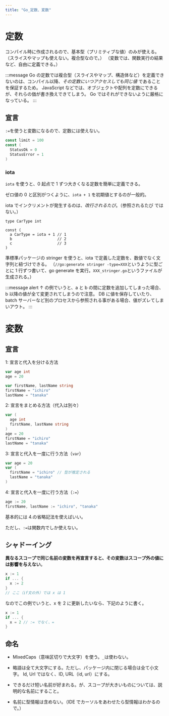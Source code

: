 ```yaml
---
title: "Go_定数、変数"
---
```


# 定数

コンパイル時に作成されるので、基本型（プリミティブな値）のみが使える。
（スライスやマップも使えない。複合型なので。）
（変数では、関数実行の結果など、自由に定義できる。）

:::message
Go の定数では複合型（スライスやマップ、構造体など）を定義できないのは、コンパイル以降、_その定数にいつアクセスしても同じ値_ であることを保証するため。
JavaScript などでは、オブジェクトや配列を定数にできるが、それらの価が書き換えできてしまう。
Go ではそれができないように厳格になっている。
:::

## 宣言

`:=`を使うと変数になるので、定数には使えない。

```go
const limit = 100
const (
  StatusOk = 0
  StatusError = 1
)
```

### iota

`iota` を使うと、0 起点で 1 ずつ大きくなる定数を簡単に定義できる。

ゼロ値の 0 と区別がつくように、`iota + 1` を初期値とするのが一般的。

iota でインクリメントが発生するのは、_改行されるたび_。（参照されるたび ではない。）

```go:iota
type CarType int

const (
  a CarType = iota + 1 // 1
  b                    // 2
  c                    // 3
)
```

準標準パッケージの stringer を使うと、iota で定義した定数を、数値でなく文字列と紐づけできる。
（`//go:generate stringer -type=XXX`というように型ごとに 1 行ずつ書いて、go generate を実行。`XXX_stringer.go`というファイルが生成される。）

:::message alert
↑ の例でいうと、a と b の間に定数を追加してしまった場合、b 以降の値が全て変更されてしまうので注意。
DB に値を保存していたり、batch サーバーなど別のプロセスから参照される事がある場合、値がズレてしまいアウト。
:::

# 変数

## 宣言

1: 宣言と代入を分ける方法

```go
var age int
age = 20

var firstName, lastName string
firstName = "ichiro"
lastName = "tanaka"
```

2: 宣言をまとめる方法（代入は別々）

```go
var (
  age int
  firstName, lastName string
)
age = 20
firstName = "ichiro"
lastName = "tanaka"
```

3: 宣言と代入を一度に行う方法（`var`）

```go
var age = 20
var (
  firstName = "ichiro" // 型が推定される
  lastName = "tanaka"
)
```

4: 宣言と代入を一度に行う方法（`:=`）

```go
age := 20
firstName, lastName := "ichiro", "tanaka"
```

基本的には 4.の省略記法を使えばいい。

ただし、`:=`は関数内でしか使えない。

## シャドーイング

**異なるスコープで同じ名前の変数を再宣言すると、その変数はスコープ外の値には影響を与えない**。

```go
x := 1
if ... {
  x := 2
}
// ここ（if文の外）では x は 1
```

なのでこの例でいうと、x を 2 に更新したいなら、下記のように書く。

```go
x := 1
if ... {
  x = 2 // := でなく、=
}
```

## 命名

- MixedCaps（意味区切りで大文字）を使う。`_`は使わない。

- 略語は全て大文字にする。ただし、パッケージ内に閉じる場合は全て小文字。
  Id, Url ではなく、ID, URL（id, url）にする。

- できるだけ短い名前が好まれる。が、スコープが大きいものについては、説明的な名前にすること。

- 名前に型情報は含めない。（IDE でカーソルをあわせたら型情報はわかるので。）
